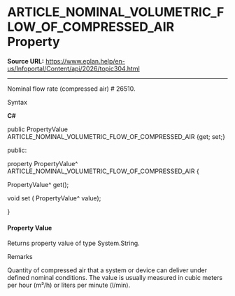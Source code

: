 # ARTICLE_NOMINAL_VOLUMETRIC_FLOW_OF_COMPRESSED_AIR Property

**Source URL:** https://www.eplan.help/en-us/Infoportal/Content/api/2026/topic304.html

---

Nominal flow rate (compressed air) # 26510.

Syntax

**C#**



public PropertyValue ARTICLE_NOMINAL_VOLUMETRIC_FLOW_OF_COMPRESSED_AIR {get; set;}

public:

property PropertyValue^ ARTICLE_NOMINAL_VOLUMETRIC_FLOW_OF_COMPRESSED_AIR {

   PropertyValue^ get();

   void set (    PropertyValue^ value);

}


#### Property Value

Returns property value of type System.String.

Remarks

Quantity of compressed air that a system or device can deliver under defined nominal conditions. The value is usually measured in cubic meters per hour (m³/h) or liters per minute (l/min).
